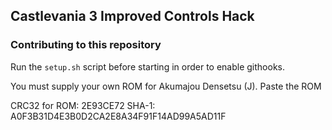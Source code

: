 ## Castlevania 3 Improved Controls Hack

### Contributing to this repository

Run the `setup.sh` script before starting in order to enable githooks.

You must supply your own ROM for Akumajou Densetsu (J). Paste the ROM 

CRC32 for ROM: 2E93CE72
SHA-1: A0F3B31D4E3B0D2CA2E8A34F91F14AD99A5AD11F
